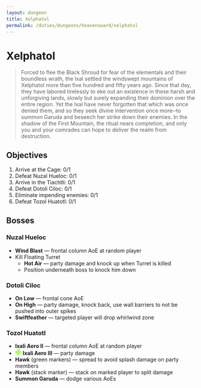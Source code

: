 ```yaml
---
layout: dungeon
title: Xelphatol
permalink: /duties/dungeons/heavensward/xelphatol
---
```


# Xelphatol

> Forced to flee the Black Shroud for fear of the elementals and their boundless wrath, the Ixal settled the windswept mountains of Xelphatol more than five hundred and fifty years ago. Since that day, they have labored tirelessly to eke out an existence in these harsh and unforgiving lands, slowly but surely expanding their dominion over the entire region. Yet the Ixal have never forgotten that which was once denied them, and so they seek divine intervention once more─to summon Garuda and beseech her strike down their enemies. In the shadow of the First Mountain, the ritual nears completion, and only you and your comrades can hope to deliver the realm from destruction.

## Objectives

1. Arrive at the Cage: 0/1
2. Defeat Nuzal Hueloc: 0/1
3. Arrive in the Tiachtli: 0/1
4. Defeat Dotoli Ciloc: 0/1
5. Eliminate impending enemies: 0/1
6. Defeat Tozol Huatotl: 0/1

## Bosses

### Nuzal Hueloc

- **Wind Blast** — frontal column AoE at random player
- Kill Floating Turret
  - **Hot Air** — party damage and knock up when Turret is killed
  - Position underneath boss to knock him down

### Dotoli Ciloc

- **On Low** — frontal cone AoE
- **On High** — party damage, knock back, use wall barriers to not be pushed into outer spikes
- **Swiftfeather** — targeted player will drop whirlwind zone

### Tozol Huatotl

- **Ixali Aero II** — frontal column AoE at random player
- ![](/assets/icons/role-healer.png) **Ixali Aero III** — party damage
- **Hawk** (green markers) — spread to avoid splash damage on party members
- **Hawk** (stack marker) — stack on marked player to split damage
- **Summon Garuda** — dodge various AoEs
